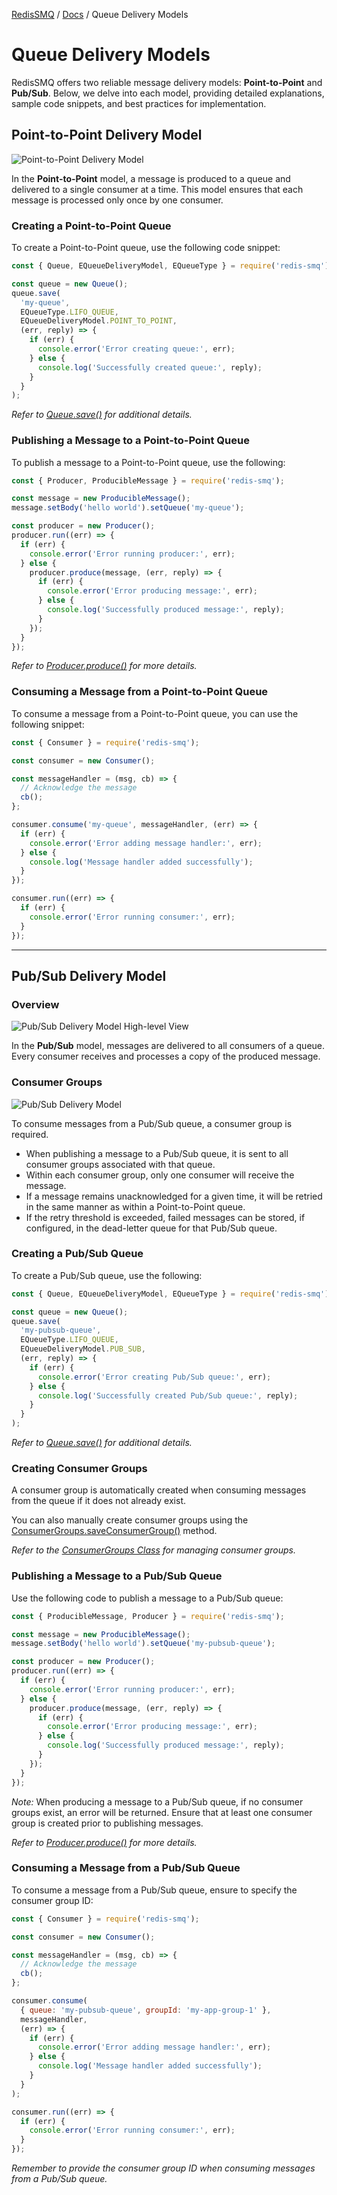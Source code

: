 [RedisSMQ](../README.md) / [Docs](README.md) / Queue Delivery Models

# Queue Delivery Models

RedisSMQ offers two reliable message delivery models: **Point-to-Point** and **Pub/Sub**. Below, we delve into each 
model, providing detailed explanations, sample code snippets, and best practices for implementation.

## Point-to-Point Delivery Model

![Point-to-Point Delivery Model](redis-smq-point-2-point-delivery-model.png)

In the **Point-to-Point** model, a message is produced to a queue and delivered to a single consumer at a time. This 
model ensures that each message is processed only once by one consumer.

### Creating a Point-to-Point Queue

To create a Point-to-Point queue, use the following code snippet:

```javascript
const { Queue, EQueueDeliveryModel, EQueueType } = require('redis-smq');

const queue = new Queue();
queue.save(
  'my-queue',
  EQueueType.LIFO_QUEUE,
  EQueueDeliveryModel.POINT_TO_POINT,
  (err, reply) => {
    if (err) {
      console.error('Error creating queue:', err);
    } else {
      console.log('Successfully created queue:', reply);
    }
  }
);
```

*Refer to [Queue.save()](api/classes/Queue.md#save) for additional details.*

### Publishing a Message to a Point-to-Point Queue

To publish a message to a Point-to-Point queue, use the following:

```javascript
const { Producer, ProducibleMessage } = require('redis-smq');

const message = new ProducibleMessage();
message.setBody('hello world').setQueue('my-queue');

const producer = new Producer();
producer.run((err) => {
  if (err) {
    console.error('Error running producer:', err);
  } else {
    producer.produce(message, (err, reply) => {
      if (err) {
        console.error('Error producing message:', err);
      } else {
        console.log('Successfully produced message:', reply);
      }
    });
  }
});
```

*Refer to [Producer.produce()](api/classes/Producer.md#produce) for more details.*

### Consuming a Message from a Point-to-Point Queue

To consume a message from a Point-to-Point queue, you can use the following snippet:

```javascript
const { Consumer } = require('redis-smq');

const consumer = new Consumer();

const messageHandler = (msg, cb) => {
  // Acknowledge the message
  cb();
};

consumer.consume('my-queue', messageHandler, (err) => {
  if (err) {
    console.error('Error adding message handler:', err);
  } else {
    console.log('Message handler added successfully');
  }
});

consumer.run((err) => {
  if (err) {
    console.error('Error running consumer:', err);
  }
});
```

---

## Pub/Sub Delivery Model

### Overview

![Pub/Sub Delivery Model High-level View](redis-smq-pubsub-delivery-model-highlevel-view.png)

In the **Pub/Sub** model, messages are delivered to all consumers of a queue. Every consumer receives and processes a 
copy of the produced message.

### Consumer Groups

![Pub/Sub Delivery Model](redis-smq-pubsub-delivery-model.png)

To consume messages from a Pub/Sub queue, a consumer group is required.

- When publishing a message to a Pub/Sub queue, it is sent to all consumer groups associated with that queue.
- Within each consumer group, only one consumer will receive the message.
- If a message remains unacknowledged for a given time, it will be retried in the same manner as within a Point-to-Point queue.
- If the retry threshold is exceeded, failed messages can be stored, if configured, in the dead-letter queue for that Pub/Sub queue.

### Creating a Pub/Sub Queue

To create a Pub/Sub queue, use the following:

```javascript
const { Queue, EQueueDeliveryModel, EQueueType } = require('redis-smq');

const queue = new Queue();
queue.save(
  'my-pubsub-queue',
  EQueueType.LIFO_QUEUE,
  EQueueDeliveryModel.PUB_SUB,
  (err, reply) => {
    if (err) {
      console.error('Error creating Pub/Sub queue:', err);
    } else {
      console.log('Successfully created Pub/Sub queue:', reply);
    }
  }
);
```

*Refer to [Queue.save()](api/classes/Queue.md#save) for additional details.*

### Creating Consumer Groups

A consumer group is automatically created when consuming messages from the queue if it does not already exist.

You can also manually create consumer groups using the [ConsumerGroups.saveConsumerGroup()](api/classes/ConsumerGroups.md) method.

*Refer to the [ConsumerGroups Class](api/classes/ConsumerGroups.md) for managing consumer groups.*

### Publishing a Message to a Pub/Sub Queue

Use the following code to publish a message to a Pub/Sub queue:

```javascript
const { ProducibleMessage, Producer } = require('redis-smq');

const message = new ProducibleMessage();
message.setBody('hello world').setQueue('my-pubsub-queue');

const producer = new Producer();
producer.run((err) => {
  if (err) {
    console.error('Error running producer:', err);
  } else {
    producer.produce(message, (err, reply) => {
      if (err) {
        console.error('Error producing message:', err);
      } else {
        console.log('Successfully produced message:', reply);
      }
    });
  }
});
```

*Note:* When producing a message to a Pub/Sub queue, if no consumer groups exist, an error will be returned. Ensure 
that at least one consumer group is created prior to publishing messages.

*Refer to [Producer.produce()](api/classes/Producer.md#produce) for more details.*

### Consuming a Message from a Pub/Sub Queue

To consume a message from a Pub/Sub queue, ensure to specify the consumer group ID:

```javascript
const { Consumer } = require('redis-smq');

const consumer = new Consumer();

const messageHandler = (msg, cb) => {
  // Acknowledge the message
  cb();
};

consumer.consume(
  { queue: 'my-pubsub-queue', groupId: 'my-app-group-1' },
  messageHandler,
  (err) => {
    if (err) {
      console.error('Error adding message handler:', err);
    } else {
      console.log('Message handler added successfully');
    }
  }
);

consumer.run((err) => {
  if (err) {
    console.error('Error running consumer:', err);
  }
});
```

*Remember to provide the consumer group ID when consuming messages from a Pub/Sub queue.*
